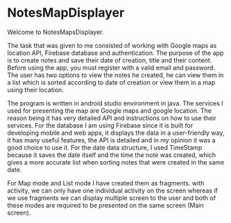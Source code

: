 # NotesMapDisplayer

Welcome to NotesMapsDisplayer.

The task that was given to me consisted of working with Google maps as location API, Firebase database and authentication.
The purpose of the app is to create notes and save their date of creation, title and their content.
Before using the app, you must register with a valid email and password.
The user has two options to view the notes he created, he can view them in a list which is sorted according to date of creation or view them in a map using their location.



The program is written in android studio environment in java.
The services I used for presenting the map are Google maps and google location. The reason being it has very detailed API and instructions on how to use their services. 
For the database I am using Firebase since it is built for developing mobile and web apps, it displays the data in a user-friendly way, it has many useful features, the API is detailed and in my opinion it was a good choice to use it.
For the date data structure, I used TimeStamp because it saves the date itself and the time the note was created, which gives a more accurate list when sorting notes that were created in the same date.  


For Map mode and List mode I have created them as fragments.
with activity, we can only have one individual activity on the screen whereas if we use fragments we can display multiple screen to the user and both of these modes are required to be presented on the same screen (Main screen).
